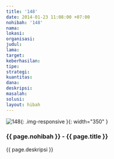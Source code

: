 ```yaml
---
title: '148'
date: 2014-01-23 11:08:00 +07:00
nohibah: '148'
nama: 
lokasi: 
organisasi: 
judul: 
lama: 
target: 
keberhasilan: 
tipe: 
strategi: 
kuantitas: 
dana: 
deskripsi: 
masalah: 
solusi: 
layout: hibah
---
```


![148](/static/img/hibahcms/148.png){: .img-responsive }{: width="350" }

### {{ page.nohibah }} - {{ page.title }}

{{ page.deskripsi }}
